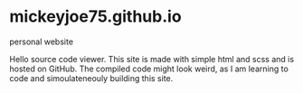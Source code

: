 # mickeyjoe75.github.io
personal website

Hello source code viewer. This site is made with simple html and scss and is hosted on GitHub. The compiled code might look weird, as I am learning to code and simoulateneouly building this site. 

